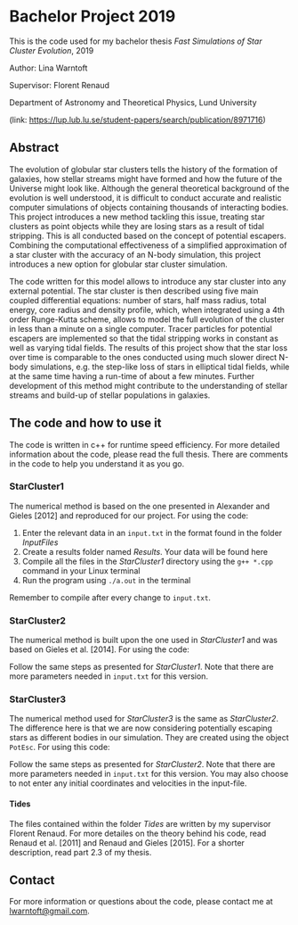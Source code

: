 # Bachelor Project 2019
This is the code used for my bachelor thesis *Fast Simulations of Star Cluster Evolution*, 2019

Author: Lina Warntoft 

Supervisor: Florent Renaud

Department of Astronomy and Theoretical Physics, Lund University

(link: https://lup.lub.lu.se/student-papers/search/publication/8971716)

## Abstract
The evolution of globular star clusters tells the history of the formation of galaxies, how stellar streams might have formed and
how the future of the Universe might look like. Although the general theoretical background of the evolution is well understood, it
is difficult to conduct accurate and realistic computer simulations of objects containing thousands of interacting bodies. This
project introduces a new method tackling this issue, treating star clusters as point objects while they are losing stars as a result
of tidal stripping. This is all conducted based on the concept of potential escapers. Combining the computational effectiveness of a
simplified approximation of a star cluster with the accuracy of an N-body simulation, this project introduces a new option for
globular star cluster simulation.

The code written for this model allows to introduce any star cluster into any external potential. The star cluster is then described
using five main coupled differential equations: number of stars, half mass radius, total energy, core radius and density profile,
which, when integrated using a 4th order Runge-Kutta scheme, allows to model the full evolution of the cluster in less than a minute
on a single computer. Tracer particles for potential escapers are implemented so that the tidal stripping works in constant as well
as varying tidal fields. The results of this project show that the star loss over time is comparable to the ones conducted using much
slower direct N-body simulations, e.g. the step-like loss of stars in elliptical tidal fields, while at the same time having a run-time
of about a few minutes. Further development of this method might contribute to the understanding of stellar streams and build-up of
stellar populations in galaxies.

## The code and how to use it
The code is written in c++ for runtime speed efficiency. For more detailed information about the code, please read the full thesis.
There are comments in the code to help you understand it as you go.

### StarCluster1
The numerical method is based on the one presented in Alexander and Gieles [2012] and reproduced for our project. For using the code:

1. Enter the relevant data in an `input.txt` in the format found in the folder *InputFiles*
2. Create a results folder named *Results*. Your data will be found here
3. Compile all the files in the *StarCluster1* directory using the `g++ *.cpp` command in your Linux terminal
4. Run the program using `./a.out` in the terminal

Remember to compile after every change to `input.txt`.

### StarCluster2
The numerical method is built upon the one used in *StarCluster1* and was based on Gieles et al. [2014]. For using the code:

Follow the same steps as presented for *StarCluster1*. Note that there are more parameters needed in `input.txt` for this version.

### StarCluster3
The numerical method used for *StarCluster3* is the same as *StarCluster2*. The difference here is that we are now considering potentially escaping stars as different bodies in our simulation. They are created using the object `PotEsc`. For using this code:

Follow the same steps as presented for *StarCluster2*. Note that there are more parameters needed in `input.txt` for this version. You may also choose to not enter any initial coordinates and velocities in the input-file.


#### Tides
The files contained within the folder *Tides* are written by my supervisor Florent Renaud. For more detailes on the theory behind his code, read Renaud et al. [2011] and Renaud and Gieles [2015]. For a shorter description, read part 2.3 of my thesis.

## Contact

For more information or questions about the code, please contact me at lwarntoft@gmail.com.

